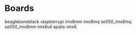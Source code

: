 # Boards

beagleboneblack raspberrypi imx8mm imx8mq se050\_imx8mq se050\_imx8mm
imx6ull apalis-imx6
